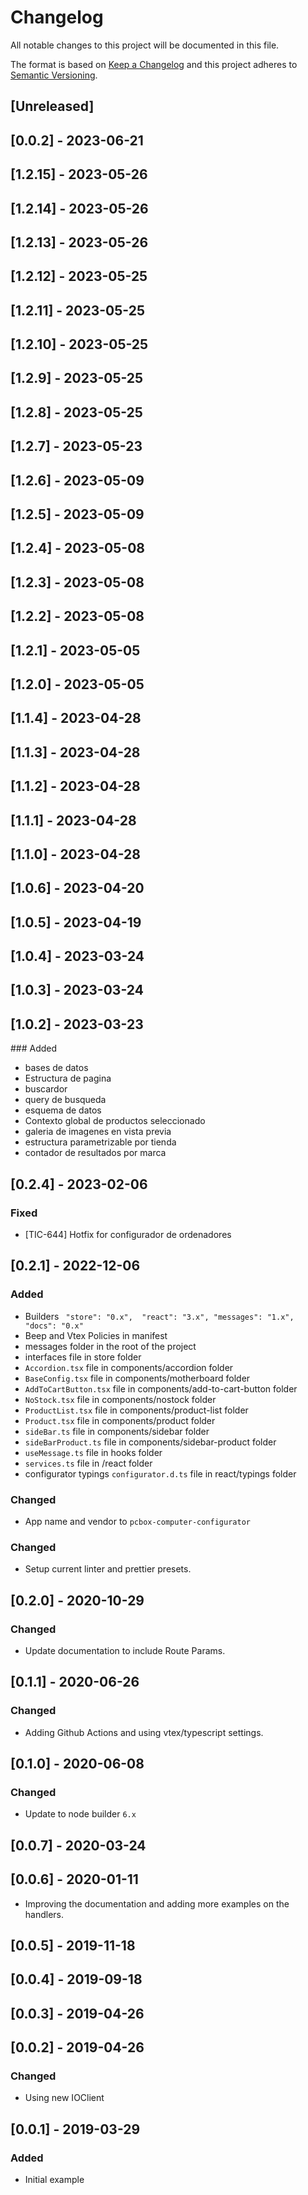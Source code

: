 # Changelog

All notable changes to this project will be documented in this file.

The format is based on [Keep a Changelog](http://keepachangelog.com/en/1.0.0/)
and this project adheres to [Semantic Versioning](http://semver.org/spec/v2.0.0.html).

## [Unreleased]

## [0.0.2] - 2023-06-21

## [1.2.15] - 2023-05-26

## [1.2.14] - 2023-05-26

## [1.2.13] - 2023-05-26

## [1.2.12] - 2023-05-25

## [1.2.11] - 2023-05-25

## [1.2.10] - 2023-05-25

## [1.2.9] - 2023-05-25

## [1.2.8] - 2023-05-25

## [1.2.7] - 2023-05-23

## [1.2.6] - 2023-05-09

## [1.2.5] - 2023-05-09

## [1.2.4] - 2023-05-08

## [1.2.3] - 2023-05-08

## [1.2.2] - 2023-05-08

## [1.2.1] - 2023-05-05

## [1.2.0] - 2023-05-05

## [1.1.4] - 2023-04-28

## [1.1.3] - 2023-04-28

## [1.1.2] - 2023-04-28

## [1.1.1] - 2023-04-28

## [1.1.0] - 2023-04-28

## [1.0.6] - 2023-04-20

## [1.0.5] - 2023-04-19

## [1.0.4] - 2023-03-24

## [1.0.3] - 2023-03-24

## [1.0.2] - 2023-03-23

### Added
- bases de datos
- Estructura de pagina
- buscardor 
- query de busqueda
- esquema de datos
- Contexto global de productos seleccionado
- galeria de imagenes en vista previa
- estructura parametrizable por tienda
- contador de resultados por marca

## [0.2.4] - 2023-02-06

### Fixed

- [TIC-644] Hotfix for configurador de ordenadores

## [0.2.1] - 2022-12-06

### Added
- Builders ` "store": "0.x",  "react": "3.x", "messages": "1.x", "docs": "0.x"`
- Beep and Vtex Policies in manifest
- messages folder in the root of the project
- interfaces file in store folder
- `Accordion.tsx` file in components/accordion folder 
- `BaseConfig.tsx` file in components/motherboard folder 
- `AddToCartButton.tsx` file in components/add-to-cart-button folder 
- `NoStock.tsx` file in components/nostock folder 
- `ProductList.tsx` file in components/product-list folder 
- `Product.tsx` file in components/product folder
- `sideBar.ts` file in components/sidebar folder
- `sideBarProduct.ts` file in components/sidebar-product folder
- `useMessage.ts` file in hooks folder
- `services.ts` file in /react folder
- configurator typings `configurator.d.ts` file in react/typings folder


### Changed
- App name and vendor to `pcbox-computer-configurator`

### Changed
- Setup current linter and prettier presets.

## [0.2.0] - 2020-10-29
### Changed 
- Update documentation to include Route Params.

## [0.1.1] - 2020-06-26
### Changed
- Adding Github Actions and using vtex/typescript settings.

## [0.1.0] - 2020-06-08
### Changed
- Update to node builder `6.x`

## [0.0.7] - 2020-03-24

## [0.0.6] - 2020-01-11
- Improving the documentation and adding more examples on the handlers.

## [0.0.5] - 2019-11-18

## [0.0.4] - 2019-09-18

## [0.0.3] - 2019-04-26

## [0.0.2] - 2019-04-26

### Changed
- Using new IOClient

## [0.0.1] - 2019-03-29

### Added
- Initial example
